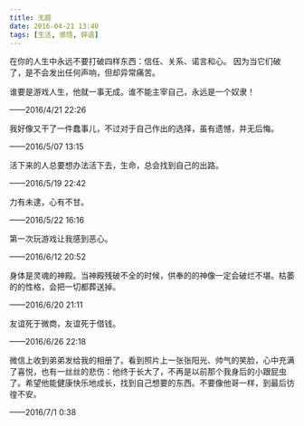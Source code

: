 ```yaml
---
title: 无题
date: 2016-04-21 13:40
tags: [生活, 感悟, 碎语]
---
```

在你的人生中永远不要打破四样东西：信任、关系、诺言和心。
因为当它们破了，是不会发出任何声响，但却异常痛苦。


<!--more-->


谁要是游戏人生，他就一事无成。谁不能主宰自己，永远是一个奴隶！

——2016/4/21 22:26

我好像又干了一件蠢事儿，不过对于自己作出的选择，虽有遗憾，并无后悔。

——2016/5/07 13:15

活下来的人总要想办法活下去，生命，总会找到自己的出路。

——2016/5/19 22:42

力有未逮，心有不甘。

——2016/5/22 16:16

第一次玩游戏让我感到恶心。

——2016/6/12 20:52

身体是灵魂的神殿。当神殿残破不全的时候，供奉的的神像一定会破烂不堪。枯萎的的性格，会把一切都葬送掉。

——2016/6/20 21:11

友谊死于微商，友谊死于借钱。

——2016/6/26 22:18

微信上收到弟弟发给我的相册了。看到照片上一张张阳光、帅气的笑脸，心中充满了喜悦，也有一丝丝的悲伤：他终于长大了，不再是以前那个我身后的小跟屁虫了。希望他能健康快乐地成长，找到自己想要的东西。不要像他哥一样，到最后彷徨不安。

——2016/7/1 0:38
